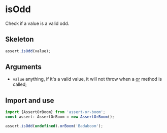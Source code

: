 # isOdd

Check if a value is a valid odd.

## Skeleton

```ts
assert.isOdd(value);
```

## Arguments

- `value` anything, if it's a valid value, it will not throw when a [or](../or.md) method is called;

## Import and use

```ts
import {AssertOrBoom} from 'assert-or-boom';
const assert: AssertOrBoom = new AssertOrBoom();

assert.isOdd(undefined).orBoom('Badaboom');
```
